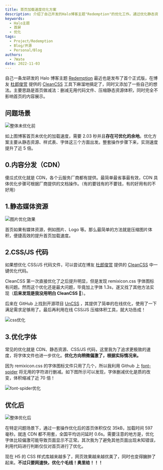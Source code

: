 ```yaml
---
title: 首页加载速度优化方案
description: 介绍了自己开发的Halo博客主题"Redemption"的优化工作。通过优化静态资源、样式表、字体等方面，显著提高了博客首页的加载速度。文章提到了使用CDN、压缩图片、优化CSS/JS代码、减少字体文件大小等方法，以及一些开源工具和项目。
keywords:
  - Halo主题
  - 首屏
  - 优化
tags:
  - Project/Redemption
  - Blog/开源
  - Personal/Blog
authors:
  - 7Wate
date: 2022-11-03
---
```


自己一条龙研发的 Halo 博客主题 [Redemption](https://blog.7wate.com/?p=85) 最近也是发布了首个正式版，在博友 [杜郎俊赏](https://dujun.io/) 提供的 [CleanCSS](https://dujun.io/cleancss-remove-unused-css.html) 工具下麻溜地搞定了，同时又添加了一些自己的想法。主要思路是首页做减法：删减无用代码文件、压缩静态资源体积，同时完全不影响首页的内容展示。

## 问题场景

![整体未优化前](https://static.7wate.com/img/2022/11/03/d6937e7965c76.png)

如上图博客首页未优化的加载速度，需要 2.03 秒并且**存在可优化的余地**。优化方案主要从静态资源、样式表、字体这三个方面出发。整套操作步骤下来，实测速度提升了近 5 倍。

## 0.内容分发（CDN）

傻瓜式优化就是 CDN，各个云服务厂商都有提供。最简单最省事最有效，CDN 具体优化步骤可根据厂商提供的文档操作。（有的要钱有的不要钱，有的好用有的不好用）

## 1.静态媒体资源

![图片优化效果](https://static.7wate.com/img/2022/11/03/21dfc74958c26.png)

首页如果有媒体资源，例如图片、Logo 等。那么最简单的方法就是压缩图片体积，便捷高效的提升首页加载速度。

## 2.CSS/JS 代码

如果想优化 CSS/JS 代码文件，可以尝试在博友 [杜郎俊赏](https://dujun.io/) 提供的 [CleanCSS](https://dujun.io/cleancss-remove-unused-css.html) 中一键优化代码。

CleanCSS 第一次直接优化了之后提升明显，但是发现 remixicon.css 字体图标有问题。然而这个优化还是最大问题，毕竟加上字体 1.3s，遂又找了其他方法实现（**后来发现是我没用明白 CleanCSS 🤣**）。

后来在 GitHub 上找到开源项目 [UnCSS](https://github.com/uncss/uncss) ，其提供了简单的在线优化，使用了一下满足需求足够用了。最后再利用在线 CSS/JS 压缩体积工具，就大功告成！

![css优化](https://static.7wate.com/img/2022/11/03/66db14b415323.png)

## 3.优化字体

常见的优化就是 CDN、静态资源、CSS/JS 代码，这里我为了追求更极致的速度，将字体文件也进一步优化。**优化方向稍微偏激了，根据实际情况来。**

因为 remixicon.css 的字体图标文件只用了几个，所以我利用 Github 上 [font-spider](https://github.com/aui/font-spider) 将无用的字符进行删减。如下图所示可以发现，字体删减优化是质的改变，体积缩减了近 70 倍！

![font-spider优化](https://static.7wate.com/img/2022/11/03/df6df212fd9ac.png)

## 优化后

![整体优化后](https://static.7wate.com/img/2022/11/03/2d8b01670d07d.png)

在特定问题场景下，通过一套操作优化后的首页体积仅仅 35kB，加载时间 597 毫秒。就连 CDN 都不用套，全国平均访问延时 0.6s。需要注意的地方是，优化字体比较偏激可能导致页面显示不正常。其次我为了避免其他页面出现未知错误，利用代码进行判断仅仅对首页进行了优化。

现在 H5 的 CSS 样式库越来越多了，网页效果越来越优美了，同时也变得臃肿了起来。**不过只要网速快，优化个毛线！奥里给！！！**
